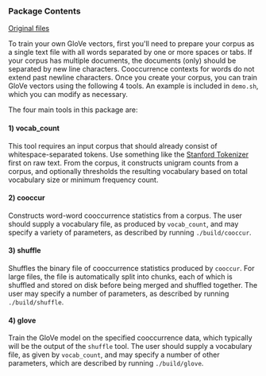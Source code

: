 ### Package Contents
[Original files](https://github.com/stanfordnlp/GloVe/tree/master/src)

To train your own GloVe vectors, first you'll need to prepare your corpus as a single text file with all words separated by one or more spaces or tabs. If your corpus has multiple documents, the documents (only) should be separated by new line characters. Cooccurrence contexts for words do not extend past newline characters. Once you create your corpus, you can train GloVe vectors using the following 4 tools. An example is included in `demo.sh`, which you can modify as necessary.

The four main tools in this package are:

#### 1) vocab_count
This tool requires an input corpus that should already consist of whitespace-separated tokens. Use something like the [Stanford Tokenizer](https://nlp.stanford.edu/software/tokenizer.html) first on raw text. From the corpus, it constructs unigram counts from a corpus, and optionally thresholds the resulting vocabulary based on total vocabulary size or minimum frequency count.

#### 2) cooccur
Constructs word-word cooccurrence statistics from a corpus. The user should supply a vocabulary file, as produced by `vocab_count`, and may specify a variety of parameters, as described by running `./build/cooccur`.

#### 3) shuffle
Shuffles the binary file of cooccurrence statistics produced by `cooccur`. For large files, the file is automatically split into chunks, each of which is shuffled and stored on disk before being merged and shuffled together. The user may specify a number of parameters, as described by running `./build/shuffle`.

#### 4) glove
Train the GloVe model on the specified cooccurrence data, which typically will be the output of the `shuffle` tool. The user should supply a vocabulary file, as given by `vocab_count`, and may specify a number of other parameters, which are described by running `./build/glove`.
